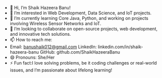 - 👋 Hi, I’m Shaik Hazeera Banu!
- 👀 I’m interested in Web Development, Data Science, and IoT projects.
- 🌱 I’m currently learning Core Java, Python, and working on projects involving Wireless Sensor Networks and IoT.
- 💞️ I’m looking to collaborate on open-source projects, web development, and innovative tech solutions.
- 📫 How to reach me:
- Email: banushaik012@gmail.com
   LinkedIn: linkedin.com/in/shaik-hazeera-banu
   GitHub: github.com/ShaikHazeeraBanu
- 😄 Pronouns: She/Her
- ⚡ Fun fact:I love solving problems, be it coding challenges or real-world issues, and I’m passionate about lifelong learning!

<!---
ShaikHazeeraBanu/ShaikHazeeraBanu is a ✨ special ✨ repository because its `README.md` (this file) appears on your GitHub profile.
You can click the Preview link to take a look at your changes.
--->
